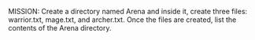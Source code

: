 MISSION:  Create a directory named Arena and inside it, create three files: warrior.txt, mage.txt, and archer.txt. Once the files are created, list the contents of the Arena directory.
